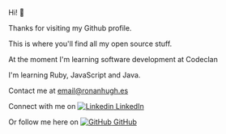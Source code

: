 Hi! 👋

Thanks for visiting my Github profile. 

This is where you'll find all my open source stuff.

At the moment I'm learning software development at Codeclan

I'm learning Ruby, JavaScript and Java.

Contact me at email@ronanhugh.es

Connect with me on [![Linkedin](https://i.stack.imgur.com/gVE0j.png) LinkedIn](https://www.linkedin.com/in/ronan-hughes)

Or follow me here on [![GitHub](https://i.stack.imgur.com/tskMh.png) GitHub](https://github.com/rhughes490)
